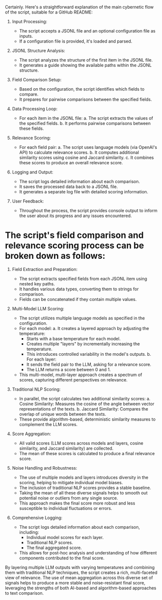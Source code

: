 Certainly. Here's a straightforward explanation of the main cybernetic flow of the script, suitable for a GitHub README:

1. Input Processing:
   - The script accepts a JSONL file and an optional configuration file as inputs.
   - If a configuration file is provided, it's loaded and parsed.

2. JSONL Structure Analysis:
   - The script analyzes the structure of the first item in the JSONL file.
   - It generates a guide showing the available paths within the JSONL structure.

3. Field Comparison Setup:
   - Based on the configuration, the script identifies which fields to compare.
   - It prepares for pairwise comparisons between the specified fields.

4. Data Processing Loop:
   - For each item in the JSONL file:
     a. The script extracts the values of the specified fields.
     b. It performs pairwise comparisons between these fields.

5. Relevance Scoring:
   - For each field pair:
     a. The script uses language models (via OpenAI's API) to calculate relevance scores.
     b. It computes additional similarity scores using cosine and Jaccard similarity.
     c. It combines these scores to produce an overall relevance score.

6. Logging and Output:
   - The script logs detailed information about each comparison.
   - It saves the processed data back to a JSONL file.
   - It generates a separate log file with detailed scoring information.

7. User Feedback:
   - Throughout the process, the script provides console output to inform the user about its progress and any issues encountered.

# The script's field comparison and relevance scoring process can be broken down as follows:

1. Field Extraction and Preparation:
   - The script extracts specified fields from each JSONL item using nested key paths.
   - It handles various data types, converting them to strings for comparison.
   - Fields can be concatenated if they contain multiple values.

2. Multi-Model LLM Scoring:
   - The script utilizes multiple language models as specified in the configuration.
   - For each model:
     a. It creates a layered approach by adjusting the temperature:
        - Starts with a base temperature for each model.
        - Creates multiple "layers" by incrementally increasing the temperature.
        - This introduces controlled variability in the model's outputs.
     b. For each layer:
        - It sends the field pair to the LLM, asking for a relevance score.
        - The LLM returns a score between 0 and 1.
   - This multi-model, multi-layer approach creates a spectrum of scores, capturing different perspectives on relevance.

3. Traditional NLP Scoring:
   - In parallel, the script calculates two additional similarity scores:
     a. Cosine Similarity: Measures the cosine of the angle between vector representations of the texts.
     b. Jaccard Similarity: Compares the overlap of unique words between the texts.
   - These provide algorithm-based, deterministic similarity measures to complement the LLM scores.

4. Score Aggregation:
   - All valid scores (LLM scores across models and layers, cosine similarity, and Jaccard similarity) are collected.
   - The mean of these scores is calculated to produce a final relevance score.

5. Noise Handling and Robustness:
   - The use of multiple models and layers introduces diversity in the scoring, helping to mitigate individual model biases.
   - The inclusion of traditional NLP scores provides a stable baseline.
   - Taking the mean of all these diverse signals helps to smooth out potential noise or outliers from any single source.
   - This approach makes the final score more robust and less susceptible to individual fluctuations or errors.

6. Comprehensive Logging:
   - The script logs detailed information about each comparison, including:
     - Individual model scores for each layer.
     - Traditional NLP scores.
     - The final aggregated score.
   - This allows for post-hoc analysis and understanding of how different components contributed to the final score.

By layering multiple LLM outputs with varying temperatures and combining them with traditional NLP techniques, the script creates a rich, multi-faceted view of relevance. The use of mean aggregation across this diverse set of signals helps to produce a more stable and noise-resistant final score, leveraging the strengths of both AI-based and algorithm-based approaches to text comparison.
